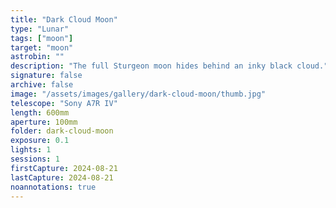 ```yaml
---
title: "Dark Cloud Moon"
type: "Lunar"
tags: ["moon"]
target: "moon"
astrobin: ""
description: "The full Sturgeon moon hides behind an inky black cloud."
signature: false
archive: false
image: "/assets/images/gallery/dark-cloud-moon/thumb.jpg"
telescope: "Sony A7R IV"
length: 600mm
aperture: 100mm
folder: dark-cloud-moon
exposure: 0.1
lights: 1
sessions: 1
firstCapture: 2024-08-21
lastCapture: 2024-08-21
noannotations: true
---
```

